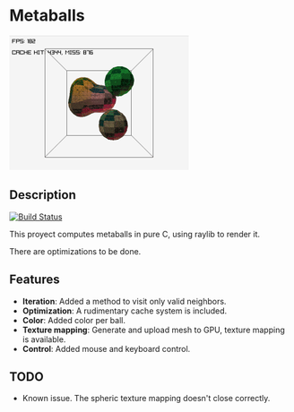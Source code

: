 # Metaballs
![Thumbnail](./thumbnail.gif)

## Description

[![Build Status](https://github.com/casensiom/metaballs/actions/workflows/cmake-multi-platform.yml/badge.svg)](https://github.com/casensiom/metaballs/actions)


This proyect computes metaballs in pure C, using raylib to render it.

There are optimizations to be done.

## Features
- **Iteration**: Added a method to visit only valid neighbors.
- **Optimization**: A rudimentary cache system is included.
- **Color**: Added color per ball.
- **Texture mapping**: Generate and upload mesh to GPU, texture mapping is available.
- **Control**: Added mouse and keyboard control.

## TODO

  - Known issue. The spheric texture mapping doesn't close correctly.

